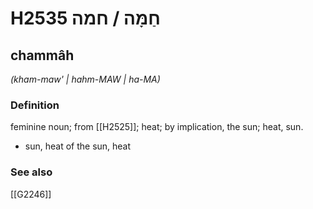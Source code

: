 # H2535 חַמָּה / חמה

## chammâh

_(kham-maw' | hahm-MAW | ha-MA)_

### Definition

feminine noun; from [[H2525]]; heat; by implication, the sun; heat, sun.

- sun, heat of the sun, heat
### See also

[[G2246]]

